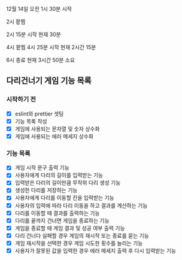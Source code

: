 12월 14일 오전 1시 30분 시작

2시 팥찜

2시 15분 시작 현재 30분

4시 팥찜 4시 25분 시작 현재 2시간 15분

6시 종료 현재 3시간 50분 소요

## 다리건너기 게임 기능 목록

### 시작하기 전

- [x] eslint와 prettier 셋팅
- [x] 기능 목록 작성
- [x] 게임에 사용되는 문자열 및 숫자 상수화
- [x] 게임에 사용되는 에러 메세지 상수화

### 기능 목록

- [x] 게임 시작 문구 출력 기능
- [x] 사용자에게 다리의 길이를 입력받는 기능
- [x] 입력받은 다리의 길이만큼 무작위 다리 생성 기능
- [x] 생성한 다리를 저장하는 기능
- [x] 사용자에게 다리를 이동할 칸을 입력받는 기능
- [x] 사용자의 입력에 따라 다리 이동을 하고 결과를 계산하는 기능
- [x] 다리를 이동할 때 결과를 출력하는 기능
- [x] 다리를 끝까지 건너면 게임을 종료하는 기능
- [x] 게임을 종료할 때 게임 결과 및 성공 여부 출력 기능
- [x] 다리 건너다 실패할 경우 게임의 재시작 또는 종료를 묻는 기능
- [x] 게임 재시작을 선택한 경우 게임 시도한 횟수를 늘리는 기능
- [x] 사용자가 잘못된 값을 입력한 경우 에러 메세지 출력 후 다시 입력받는 기능

